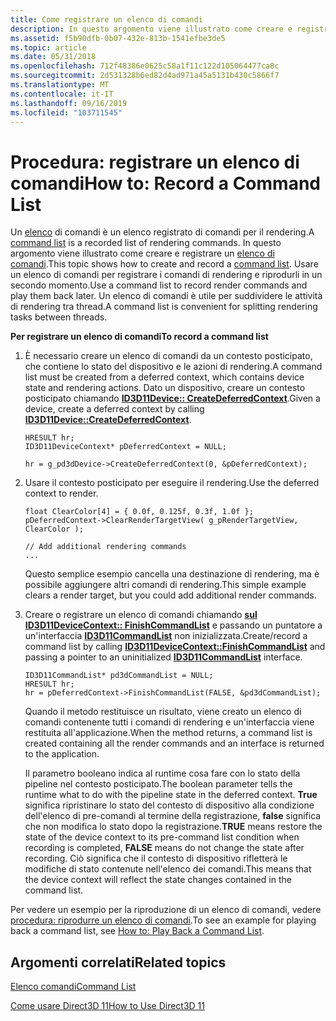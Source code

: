 ```yaml
---
title: Come registrare un elenco di comandi
description: In questo argomento viene illustrato come creare e registrare un elenco di comandi.
ms.assetid: f5b90dfb-0b07-432e-813b-1541efbe3de5
ms.topic: article
ms.date: 05/31/2018
ms.openlocfilehash: 712f48386e0625c58a1f11c122d105064477ca8c
ms.sourcegitcommit: 2d531328b6ed82d4ad971a45a5131b430c5866f7
ms.translationtype: MT
ms.contentlocale: it-IT
ms.lasthandoff: 09/16/2019
ms.locfileid: "103711545"
---
```

# <a name="how-to-record-a-command-list"></a><span data-ttu-id="4ebd9-103">Procedura: registrare un elenco di comandi</span><span class="sxs-lookup"><span data-stu-id="4ebd9-103">How to: Record a Command List</span></span>

<span data-ttu-id="4ebd9-104">Un [elenco](overviews-direct3d-11-render-multi-thread-command-list.md) di comandi è un elenco registrato di comandi per il rendering.</span><span class="sxs-lookup"><span data-stu-id="4ebd9-104">A [command list](overviews-direct3d-11-render-multi-thread-command-list.md) is a recorded list of rendering commands.</span></span> <span data-ttu-id="4ebd9-105">In questo argomento viene illustrato come creare e registrare un [elenco di comandi](overviews-direct3d-11-render-multi-thread-command-list.md).</span><span class="sxs-lookup"><span data-stu-id="4ebd9-105">This topic shows how to create and record a [command list](overviews-direct3d-11-render-multi-thread-command-list.md).</span></span> <span data-ttu-id="4ebd9-106">Usare un elenco di comandi per registrare i comandi di rendering e riprodurli in un secondo momento.</span><span class="sxs-lookup"><span data-stu-id="4ebd9-106">Use a command list to record render commands and play them back later.</span></span> <span data-ttu-id="4ebd9-107">Un elenco di comandi è utile per suddividere le attività di rendering tra thread.</span><span class="sxs-lookup"><span data-stu-id="4ebd9-107">A command list is convenient for splitting rendering tasks between threads.</span></span>

<span data-ttu-id="4ebd9-108">**Per registrare un elenco di comandi**</span><span class="sxs-lookup"><span data-stu-id="4ebd9-108">**To record a command list**</span></span>

1.  <span data-ttu-id="4ebd9-109">È necessario creare un elenco di comandi da un contesto posticipato, che contiene lo stato del dispositivo e le azioni di rendering.</span><span class="sxs-lookup"><span data-stu-id="4ebd9-109">A command list must be created from a deferred context, which contains device state and rendering actions.</span></span> <span data-ttu-id="4ebd9-110">Dato un dispositivo, creare un contesto posticipato chiamando [**ID3D11Device:: CreateDeferredContext**](/windows/desktop/api/D3D11/nf-d3d11-id3d11device-createdeferredcontext).</span><span class="sxs-lookup"><span data-stu-id="4ebd9-110">Given a device, create a deferred context by calling [**ID3D11Device::CreateDeferredContext**](/windows/desktop/api/D3D11/nf-d3d11-id3d11device-createdeferredcontext).</span></span>

    ```
    HRESULT hr;
    ID3D11DeviceContext* pDeferredContext = NULL;

    hr = g_pd3dDevice->CreateDeferredContext(0, &pDeferredContext);
    ```

    

2.  <span data-ttu-id="4ebd9-111">Usare il contesto posticipato per eseguire il rendering.</span><span class="sxs-lookup"><span data-stu-id="4ebd9-111">Use the deferred context to render.</span></span>

    ```
    float ClearColor[4] = { 0.0f, 0.125f, 0.3f, 1.0f };
    pDeferredContext->ClearRenderTargetView( g_pRenderTargetView, ClearColor );
        
    // Add additional rendering commands
    ...
    ```

    

    <span data-ttu-id="4ebd9-112">Questo semplice esempio cancella una destinazione di rendering, ma è possibile aggiungere altri comandi di rendering.</span><span class="sxs-lookup"><span data-stu-id="4ebd9-112">This simple example clears a render target, but you could add additional render commands.</span></span>

3.  <span data-ttu-id="4ebd9-113">Creare o registrare un elenco di comandi chiamando [**sul ID3D11DeviceContext:: FinishCommandList**](/windows/desktop/api/D3D11/nf-d3d11-id3d11devicecontext-finishcommandlist) e passando un puntatore a un'interfaccia [**ID3D11CommandList**](/windows/desktop/api/D3D11/nn-d3d11-id3d11commandlist) non inizializzata.</span><span class="sxs-lookup"><span data-stu-id="4ebd9-113">Create/record a command list by calling [**ID3D11DeviceContext::FinishCommandList**](/windows/desktop/api/D3D11/nf-d3d11-id3d11devicecontext-finishcommandlist) and passing a pointer to an uninitialized [**ID3D11CommandList**](/windows/desktop/api/D3D11/nn-d3d11-id3d11commandlist) interface.</span></span>

    ```
    ID3D11CommandList* pd3dCommandList = NULL;
    HRESULT hr;
    hr = pDeferredContext->FinishCommandList(FALSE, &pd3dCommandList);
    ```

    

    <span data-ttu-id="4ebd9-114">Quando il metodo restituisce un risultato, viene creato un elenco di comandi contenente tutti i comandi di rendering e un'interfaccia viene restituita all'applicazione.</span><span class="sxs-lookup"><span data-stu-id="4ebd9-114">When the method returns, a command list is created containing all the render commands and an interface is returned to the application.</span></span>

    <span data-ttu-id="4ebd9-115">Il parametro booleano indica al runtime cosa fare con lo stato della pipeline nel contesto posticipato.</span><span class="sxs-lookup"><span data-stu-id="4ebd9-115">The boolean parameter tells the runtime what to do with the pipeline state in the deferred context.</span></span> <span data-ttu-id="4ebd9-116">**True** significa ripristinare lo stato del contesto di dispositivo alla condizione dell'elenco di pre-comandi al termine della registrazione, **false** significa che non modifica lo stato dopo la registrazione.</span><span class="sxs-lookup"><span data-stu-id="4ebd9-116">**TRUE** means restore the state of the device context to its pre-command list condition when recording is completed, **FALSE** means do not change the state after recording.</span></span> <span data-ttu-id="4ebd9-117">Ciò significa che il contesto di dispositivo rifletterà le modifiche di stato contenute nell'elenco dei comandi.</span><span class="sxs-lookup"><span data-stu-id="4ebd9-117">This means that the device context will reflect the state changes contained in the command list.</span></span>

<span data-ttu-id="4ebd9-118">Per vedere un esempio per la riproduzione di un elenco di comandi, vedere [procedura: riprodurre un elenco di comandi](overviews-direct3d-11-render-multi-thread-command-list-play.md).</span><span class="sxs-lookup"><span data-stu-id="4ebd9-118">To see an example for playing back a command list, see [How to: Play Back a Command List](overviews-direct3d-11-render-multi-thread-command-list-play.md).</span></span>

## <a name="related-topics"></a><span data-ttu-id="4ebd9-119">Argomenti correlati</span><span class="sxs-lookup"><span data-stu-id="4ebd9-119">Related topics</span></span>

<dl> <dt>

[<span data-ttu-id="4ebd9-120">Elenco comandi</span><span class="sxs-lookup"><span data-stu-id="4ebd9-120">Command List</span></span>](overviews-direct3d-11-render-multi-thread-command-list.md)
</dt> <dt>

[<span data-ttu-id="4ebd9-121">Come usare Direct3D 11</span><span class="sxs-lookup"><span data-stu-id="4ebd9-121">How to Use Direct3D 11</span></span>](how-to-use-direct3d-11.md)
</dt> </dl>

 

 




